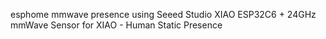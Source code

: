 esphome mmwave presence using Seeed Studio XIAO ESP32C6 + 24GHz mmWave Sensor for XIAO - Human Static Presence

